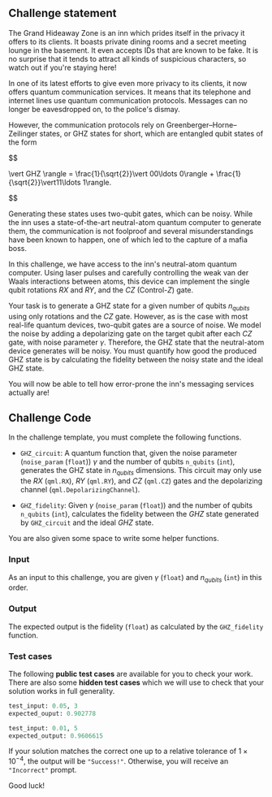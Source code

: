 ## Challenge statement

The Grand Hideaway Zone is an inn which prides itself in the privacy it offers to its clients. It boasts private dining rooms and a secret meeting lounge in the basement. It even accepts IDs that are known to be fake. It is no surprise that it tends to attract all kinds of suspicious characters, so watch out if you're staying here!

In one of its latest efforts to give even more privacy to its clients, it now offers quantum communication services. It means that its telephone and internet lines use quantum communication  protocols. Messages can no longer be eavesdropped on, to the police's dismay. 

However, the communication protocols rely on Greenberger–Horne–Zeilinger states, or GHZ states for short, which are entangled qubit states of the form

$$

\vert GHZ \rangle = \frac{1}{\sqrt{2}}\vert 00\ldots 0\rangle + \frac{1}{\sqrt{2}}\vert11\ldots 1\rangle. 

$$

Generating these states uses two-qubit gates, which can be noisy. While the inn uses a state-of-the-art neutral-atom quantum computer to generate them, the communication is not foolproof and several misunderstandings have been known to happen, one of which led to the capture of a mafia boss.

In this challenge, we have access to the inn's neutral-atom quantum computer. Using laser pulses and carefully controlling the weak van der Waals interactions between atoms, this device can implement the single qubit rotations $RX$ and $RY,$ and the $CZ$ (Control-$Z$) gate.

Your task is to generate a GHZ state for a given number of qubits $n_{qubits}$ using only rotations and the $CZ$ gate. However, as is the case with most real-life quantum devices, two-qubit gates are a source of noise. We model the noise by adding a depolarizing gate on the target qubit after each $CZ$ gate, with noise parameter $\gamma.$ Therefore, the GHZ state that the neutral-atom device generates will be noisy. You must quantify how good the produced GHZ state is by calculating the fidelity between the noisy state and the ideal GHZ state.

You will now be able to tell how error-prone the inn's messaging services actually are!

## Challenge Code

In the challenge template, you must complete the following functions.

- `GHZ_circuit`: A quantum function that, given the noise parameter (`noise_param` (`float`)) $\gamma$ and the number of qubits `n_qubits` (`int`), generates the GHZ state in $n_{qubits}$ dimensions. This circuit may only use the $RX$ (`qml.RX`), $RY$ (`qml.RY`), and $CZ$ (`qml.CZ`) gates and the depolarizing channel (`qml.DepolarizingChannel`).

- `GHZ_fidelity`: Given $\gamma$ (`noise_param` (`float`)) and the number of qubits `n_qubits` (`int`), calculates the fidelity between the $GHZ$ state generated by `GHZ_circuit` and the ideal $GHZ$ state. 

You are also given some space to write some helper functions. 

### Input

As an input to this challenge, you are given $\gamma$ (`float`) and $n_{qubits}$ (`int`) in this order.

### Output

The expected output is the fidelity (`float`) as calculated by the `GHZ_fidelity` function.

### Test cases

The following **public test cases** are available for you to check your work. There are also some **hidden test cases** which we will use to check that your solution works in full generality.

```python
test_input: 0.05, 3
expected_ouput: 0.902778

test_input: 0.01, 5
expected_output: 0.9606615
```

If your solution matches the correct one up to a relative tolerance of $1\times 10^{-4}$, the output will be `"Success!"`. Otherwise, you will receive an `"Incorrect"` prompt.

Good luck!